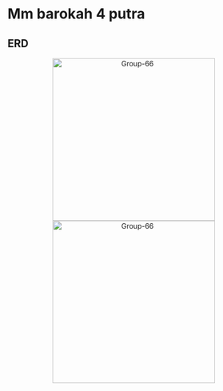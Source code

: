 # Mm barokah 4 putra

## ERD

<div align="center">
  <img src="https://media.discordapp.net/attachments/1074049073742610483/1350397644597628940/e-commerce.drawio.png?ex=67d6974f&is=67d545cf&hm=4b6a69927bfbd2b8c98d9a64bd444ead53c0c941cec898d365bc8eea46a3e2a8&=&format=webp&quality=lossless&width=785&height=817" alt="Group-66" border="0" style="width: 325px;">
  <img src="https://media.discordapp.net/attachments/1074049073742610483/1350825927290126398/b75e7c99-8a12-4b60-8858-be6c89f53f76.png?ex=67d8262e&is=67d6d4ae&hm=1cceaf2cc1de4fb7ac0b8fd421346bebb0fe2b0d3a2c2477d9ea14bfb310c7d4&=&format=webp&quality=lossless&width=598&height=710" alt="Group-66" border="0" style="width: 325px;">
</div>
